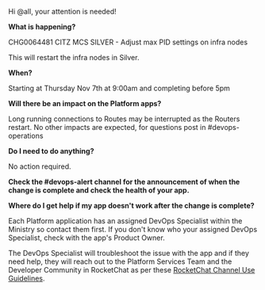 Hi @all, your attention is needed! 

**What is happening?**

CHG0064481 CITZ MCS SILVER - Adjust max PID settings on infra nodes

This will restart the infra nodes in Silver.

**When?**

Starting at Thursday Nov 7th at 9:00am and completing before 5pm

**Will there be an impact on the Platform apps?**

Long running connections to Routes may be interrupted as the Routers restart. No other impacts are expected, for questions post in #devops-operations

**Do I need to do anything?**

No action required.

**Check the #devops-alert channel for the announcement of when the change is complete and check the health of your app.**

**Where do I get help if my app doesn't work after the change is complete?**

Each Platform application has an assigned DevOps Specialist within the Ministry so contact them first. If you don't know who your assigned DevOps Specialist, check with the app's Product Owner.

The DevOps Specialist will troubleshoot the issue with the app and if they need help, they will reach out to the Platform Services Team and the Developer Community in RocketChat as per these [RocketChat Channel Use Guidelines](https://developer.gov.bc.ca/docs/default/component/bc-developer-guide/rocketchat/rocketchat-channel-descriptions/).
